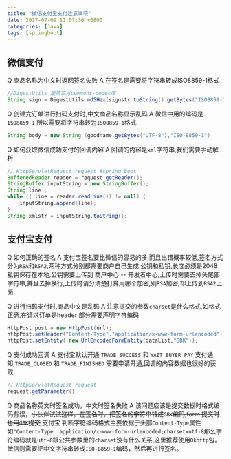 ```yaml
---
title: "微信支付宝支付注意事项"
date: 2017-07-09 11:07:36 +0800
categories: [Java]
tags: [springboot]
---
```

## 微信支付
Q 商品名称为中文时返回签名失败
A 在签名是需要将字符串转成ISO8859-1格式
```java
//DigestUtils 是第三方commons-codec库
String sign = DigestUtils.md5Hex(signstr.toString().getBytes("ISO8859-1")).toUpperCase();
```
Q 创建完订单进行扫码支付时,中文商品名称显示乱码
A 微信中用的编码是`ISO8859-1` 所以需要将字符串转为`ISO8859-1`格式
```java
String body = new String (goodname.getBytes("UTF-8"),"ISO-8859-1")
```
Q 如何获取微信成功支付的回调内容
A 回调的内容是`xml`字符串,我们需要手动解析
```java
// HttpServletRequest request #spring boot
BufferedReader reader = request.getReader();
StringBuffer inputString = new StringBuffer();
String line ;
while (( line = reader.readLine()) != null) {
	inputString.append(line);
}
String xmlstr = inputString.toString();
```

## 支付宝支付
Q 如何正确的签名
A 支付宝签名要比微信的容易的多,而且出错概率较低,签名方式分为`RSA`和`RSA2`,两种方式分别都需要商户自己生成 公钥和私钥,长度必须是2048 私钥保存在本地,公钥需要上传到 商户中心 -- 开发者中心,上传时需要去掉头尾部字符串,并且去掉换行,上传时请分清楚打算用哪个加密,别`RSA`加密,却上传到`RSA2`上面.

Q 进行扫码支付时,商品中文是乱码
A 注意提交的参数`charset`是什么格式,如格式正确,在请求订单是header 部分需要声明字符编码
```java
HttpPost post = new HttpPost(url);
httpPost.setHeader("Content-Type","application/x-www-form-urlencoded");
httpPost.setEntity( new UrlEncodedFormEntity(dataList,"GBK"));
```
Q 支付成功回调
A 支付宝默认开通 `TRADE_SUCCESS` 和 `WAIT_BUYER_PAY` 支付通知,`TRADE_CLOSED` 和 `TRADE_FINISHED` 需要申请开通,回调的内容数据也很好的获取.
```java
// HttpServletRequest request
request.getParameter()
```
Q 商品名称英文时签名成功，中文时签名失败
A 该问题应该是提交数据时格式编码有误，~~小伙伴试试这样。在签名时，把签名的字符串转成`GBK`编码,form 提交时 也用`GBK`提交~~
支付宝 判断字符编码格式主要依据于头部`Content-Type`属性 如`"Content-Type :application/x-www-form-urlencoded;charset=utf-8`那么字符编码就是`utf-8`跟公共参数里的`charset`没有什么关系,这里推荐使用`Okhttp`包。
微信则需要把中文字符串转成`ISO-8859-1`编码，然后再进行签名。
